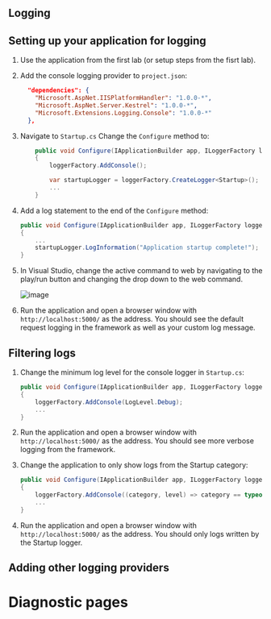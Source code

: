 ## Logging

## Setting up your application for logging
1. Use the application from the first lab (or setup steps from the fisrt lab).
2. Add the console logging provider to `project.json`:

    ```JSON
      "dependencies": {
        "Microsoft.AspNet.IISPlatformHandler": "1.0.0-*",
        "Microsoft.AspNet.Server.Kestrel": "1.0.0-*",
        "Microsoft.Extensions.Logging.Console": "1.0.0-*"
      },
    ```
3. Navigate to `Startup.cs` Change the `Configure` method to:
    
    ```C#
        public void Configure(IApplicationBuilder app, ILoggerFactory loggerFactory)
        {
            loggerFactory.AddConsole();

            var startupLogger = loggerFactory.CreateLogger<Startup>();
            ...
        }
    ```

4. Add a log statement to the end of the `Configure` method:
    
    ```C#
    public void Configure(IApplicationBuilder app, ILoggerFactory loggerFactory)
    {
        ...
        startupLogger.LogInformation("Application startup complete!");
    }
    ```
    
5. In Visual Studio, change the active command to web by navigating to the play/run button and changing the drop down to the web command. 

    ![image](https://cloud.githubusercontent.com/assets/95136/12222924/633ef134-b7c1-11e5-9146-da36013da8d8.png)

6. Run the application and open a browser window with `http://localhost:5000/` as the address. You should see the default request logging in the framework as well as your custom log message.

## Filtering logs
1. Change the minimum log level for the console logger in `Startup.cs`:

    ```C#
    public void Configure(IApplicationBuilder app, ILoggerFactory loggerFactory)
    {
        loggerFactory.AddConsole(LogLevel.Debug);
        ...
    }
    ```

2. Run the application and open a browser window with `http://localhost:5000/` as the address. You should see more verbose logging from the framework.

3. Change the application to only show logs from the Startup category:

    ```C#
    public void Configure(IApplicationBuilder app, ILoggerFactory loggerFactory)
    {
        loggerFactory.AddConsole((category, level) => category == typeof(Startup).FullName);
        ...
    }
    ```

4. Run the application and open a browser window with `http://localhost:5000/` as the address. You should only logs written by the Startup logger.

## Adding other logging providers


# Diagnostic pages
